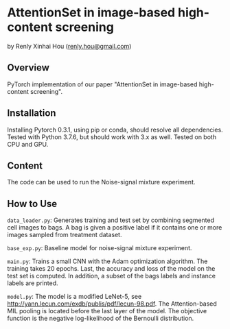 AttentionSet in image-based high-content screening
================================================

by Renly Xinhai Hou (<renly.hou@gmail.com>)

Overview
--------

PyTorch implementation of our paper "AttentionSet in image-based high-content screening".


Installation
------------

Installing Pytorch 0.3.1, using pip or conda, should resolve all dependencies.
Tested with Python 3.7.6, but should work with 3.x as well.
Tested on both CPU and GPU.

Content
--------

The code can be used to run the Noise-signal mixture experiment.

How to Use
----------
`data_loader.py`: Generates training and test set by combining segmented cell images to bags. A bag is given a positive label if it contains one or more images sampled from treatment dataset.

`base_exp.py`: Baseline model for noise-signal mixture experiment. 

`main.py`: Trains a small CNN with the Adam optimization algorithm.
The training takes 20 epochs. Last, the accuracy and loss of the model on the test set is computed.
In addition, a subset of the bags labels and instance labels are printed.

`model.py`: The model is a modified LeNet-5, see <http://yann.lecun.com/exdb/publis/pdf/lecun-98.pdf>.
The Attention-based MIL pooling is located before the last layer of the model.
The objective function is the negative log-likelihood of the Bernoulli distribution.

